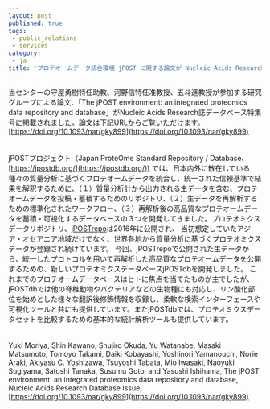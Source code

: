```yaml
---
layout: post
published: true
tags:
 - public_relations
 - services
category:
 - ja
title: 'プロテオームデータ統合環境 jPOST に関する論文が Nucleic Acids Research 誌データベース特集号に掲載されました'
---
```

当センターの守屋勇樹特任助教、河野信特任准教授、五斗進教授が参加する研究グループによる論文、「The jPOST environment: an integrated proteomics data repository and database」がNucleic Acids Research誌データベース特集号に掲載されました。論文は下記URLからご覧いただけます。
[https://doi.org/10.1093/nar/gky899](https://doi.org/10.1093/nar/gky899)  
<br />
<br />
jPOSTプロジェクト（Japan ProteOme Standard Repository / Database、[https://jpostdb.org/](https://jpostdb.org/)) では、日本内外に散在している種々の質量分析に基づくプロテオームデータを統合し、統一された信頼基準で結果を解釈するために、（１）質量分析計から出力される生データを含む、プロテオームデータを投稿・蓄積するためのリポジトリ、（２）生データを再解析するための標準化されたワークフロー、（３）再解析後の高品質なプロテオームデータを蓄積・可視化するデータベースの３つを開発してきました。プロテオミクスデータリポジトリ、[jPOSTrepo](https://repository.jpostdb.org/)は2016年に公開され、 当初想定していたアジア・オセアニア地域だけでなく、世界各地から質量分析に基づくプロテオミクスデータが登録され続けています。 今回、jPOSTrepoで公開された生データから、統一したプロトコルを用いて再解析した高品質なプロテオームデータを公開するための、新しいプロテオミクスデータベースjPOSTdbを開発しました。 これまでのプロテオームデータベースはヒトに焦点を当てたものが主でしたが、jPOSTdbでは他の脊椎動物やバクテリアなどの生物種にも対応し、リン酸化部位を始めとした様々な翻訳後修飾情報を収録し、柔軟な検索インターフェースや可視化ツールと共にも提供しています。またjPOSTdbでは、プロテオミクスデータセットを比較するための基本的な統計解析ツールも提供しています。  
<br />
<br />
Yuki Moriya, Shin Kawano, Shujiro Okuda, Yu Watanabe, Masaki Matsumoto, Tomoyo Takami, Daiki Kobayashi, Yoshinori Yamanouchi, Norie Araki, Akiyasu C. Yoshizawa, Tsuyoshi Tabata, Mio Iwasaki, Naoyuki Sugiyama, Satoshi Tanaka, Susumu Goto, and Yasushi Ishihama, The jPOST environment: an integrated proteomics data repository and database, Nucleic Acids Research Database Issue, [https://doi.org/10.1093/nar/gky899](https://doi.org/10.1093/nar/gky899)
